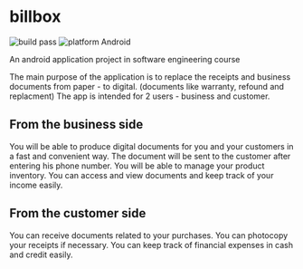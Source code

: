 # billbox
![build pass](https://img.shields.io/badge/build-pass-brightgreen)  ![platform Android](https://img.shields.io/badge/platform-Android-red)


An android application project in software engineering course

The main purpose of the application is to replace the receipts and business documents from paper - to digital.
(documents like warranty, refound and replacment)
The app is intended for 2 users - business and customer.

## From the business side 
You will be able to produce digital documents for you and your customers in a fast and convenient way.
The document will be sent to the customer after entering his phone number.
You will be able to manage your product inventory.
You can access and view documents and keep track of your income easily.

## From the customer side
You can receive documents related to your purchases.
You can photocopy your receipts if necessary.
You can keep track of financial expenses in cash and credit easily.

 


